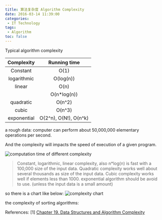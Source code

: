 ```yaml
---
title: 算法复杂度 Algorithm Complexity
date: 2016-03-14 11:39:00
categories:
 - IT Technology
tags:
 - Algorithm
toc: false
---
```


Typical algorithm complexity

| Complexity | Running time |
|:-:|:-:|
| Constant | O(1) |
| logarithmic | O(log(n)) |
| linear | O(n) |
| | O(n*log(n)) |
| quadratic | O(n^2) |
| cubic | O(n^3) |
| exponential | O(2^n), O(N!), O(n^k) |

a rough data: computer can perform about 50,000,000 elementary operations per second.

<!-- more -->

And the complexity will impacts the speed of execution of a given program.

![computation time of different complexity](computetime.GIF)

> Constant, logarithmic, linear complexity, also n*log(n) is fast with a 100,000 size of the input data.
> Quadratic complexity works well about several thousands as size of the input data.
> Cubic complexity works well if elements less than 1000.
> exponential algorithm should be avoid to use. (unless the input data is a small amount)

so there is a chart like below:
![complexity chart](complexitychart.GIF)

the complexity of sorting algorithms:




References:
[1] [Chapter 19. Data Structures and Algorithm Complexity](http://www.introprogramming.info/english-intro-csharp-book/read-online/chapter-19-data-structures-and-algorithm-complexity/)